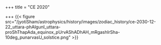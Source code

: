+++
title = "CE 2020"

+++
{{< figure src="/jyotiSham/astrophysics/history/images/zodiac_history/ce-2030-12-22_uttara-phAlgunI_uttara-proShThapAda_equinox_pUrvAShADhAH_mRgashIrSha-10deg_punarvasU_solstice.png"  >}}